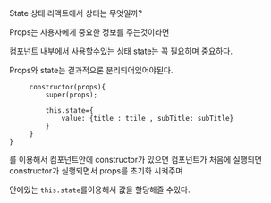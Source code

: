 State 상태 리액트에서 상태는 무엇일까?

Props는 사용자에게 중요한 정보를 주는것이라면

컴포넌트 내부에서 사용할수있는 상태 state는 꼭 필요하며 중요하다.

Props와 state는 결과적으론 분리되어있어야된다.

```class App extends COmponents {
	 constructor(props){
		 super(props);

		 this.state={
			 value: {title : ttile , subTitle: subTitle}
		 }
	 }
}
```

를 이용해서 컴포넌트안에 constructor가 있으면 컴포넌트가 처음에 실행되면 constructor가 실행되면서 props를 초기화 시켜주며

안에있는 `this.state`를이용해서 값을 할당해줄 수있다.

